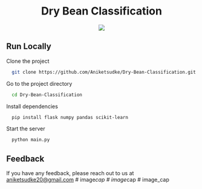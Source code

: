<h1 align="center" id="title">Dry Bean Classification</h1>

<p align="center"><img src="https://socialify.git.ci/Aniketsudke/Dry-Bean-Classification/image?language=1&name=1&theme=Light"></p>

## Run Locally

Clone the project

```bash
  git clone https://github.com/Aniketsudke/Dry-Bean-Classification.git
```

Go to the project directory

```bash
  cd Dry-Bean-Classification
```

Install dependencies

```bash
  pip install flask numpy pandas scikit-learn
```

Start the server

```bash
  python main.py
```

## Feedback

If you have any feedback, please reach out to us at aniketsudke20@gmail.com
#   i m a g e _ c a p  
 #   i m a g e _ c a p  
 #   i m a g e _ c a p  
 
